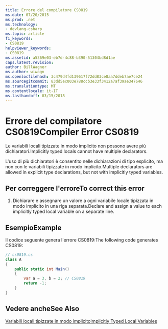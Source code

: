 ```yaml
---
title: Errore del compilatore CS0819
ms.date: 07/20/2015
ms.prod: .net
ms.technology:
- devlang-csharp
ms.topic: article
f1_keywords:
- CS0819
helpviewer_keywords:
- CS0819
ms.assetid: a5369e03-eb7d-4c88-b390-51304bd8d1ae
caps.latest.revision: 
author: BillWagner
ms.author: wiwagn
ms.openlocfilehash: 3c479d4fd139617f72dd83ce8aa7ddeb7ae7ce24
ms.sourcegitcommit: 83dd5ec003e788ccb3e33f3412a7af39ae347646
ms.translationtype: MT
ms.contentlocale: it-IT
ms.lasthandoff: 03/15/2018
---
```

# <a name="compiler-error-cs0819"></a><span data-ttu-id="9bb79-102">Errore del compilatore CS0819</span><span class="sxs-lookup"><span data-stu-id="9bb79-102">Compiler Error CS0819</span></span>
<span data-ttu-id="9bb79-103">Le variabili locali tipizzate in modo implicito non possono avere più dichiaratori.</span><span class="sxs-lookup"><span data-stu-id="9bb79-103">Implicitly typed locals cannot have multiple declarators.</span></span>  
  
 <span data-ttu-id="9bb79-104">L'uso di più dichiaratori è consentito nelle dichiarazioni di tipo esplicito, ma non con le variabili tipizzate in modo implicito.</span><span class="sxs-lookup"><span data-stu-id="9bb79-104">Multiple declarators are allowed in explicit type declarations, but not with implicitly typed variables.</span></span>  
  
## <a name="to-correct-this-error"></a><span data-ttu-id="9bb79-105">Per correggere l'errore</span><span class="sxs-lookup"><span data-stu-id="9bb79-105">To correct this error</span></span>  
  
1.  <span data-ttu-id="9bb79-106">Dichiarare e assegnare un valore a ogni variabile locale tipizzata in modo implicito in una riga separata.</span><span class="sxs-lookup"><span data-stu-id="9bb79-106">Declare and assign a value to each implicitly typed local variable on a separate line.</span></span>  
  
## <a name="example"></a><span data-ttu-id="9bb79-107">Esempio</span><span class="sxs-lookup"><span data-stu-id="9bb79-107">Example</span></span>  
 <span data-ttu-id="9bb79-108">Il codice seguente genera l'errore CS0819:</span><span class="sxs-lookup"><span data-stu-id="9bb79-108">The following code generates CS0819:</span></span>  
  
```csharp  
// cs0819.cs  
class A  
{  
    public static int Main()  
    {  
        var a = 3, b = 2; // CS0819  
        return -1;  
    }  
}  
```  
  
## <a name="see-also"></a><span data-ttu-id="9bb79-109">Vedere anche</span><span class="sxs-lookup"><span data-stu-id="9bb79-109">See Also</span></span>  
 [<span data-ttu-id="9bb79-110">Variabili locali tipizzate in modo implicito</span><span class="sxs-lookup"><span data-stu-id="9bb79-110">Implicitly Typed Local Variables</span></span>](../../csharp/programming-guide/classes-and-structs/implicitly-typed-local-variables.md)
